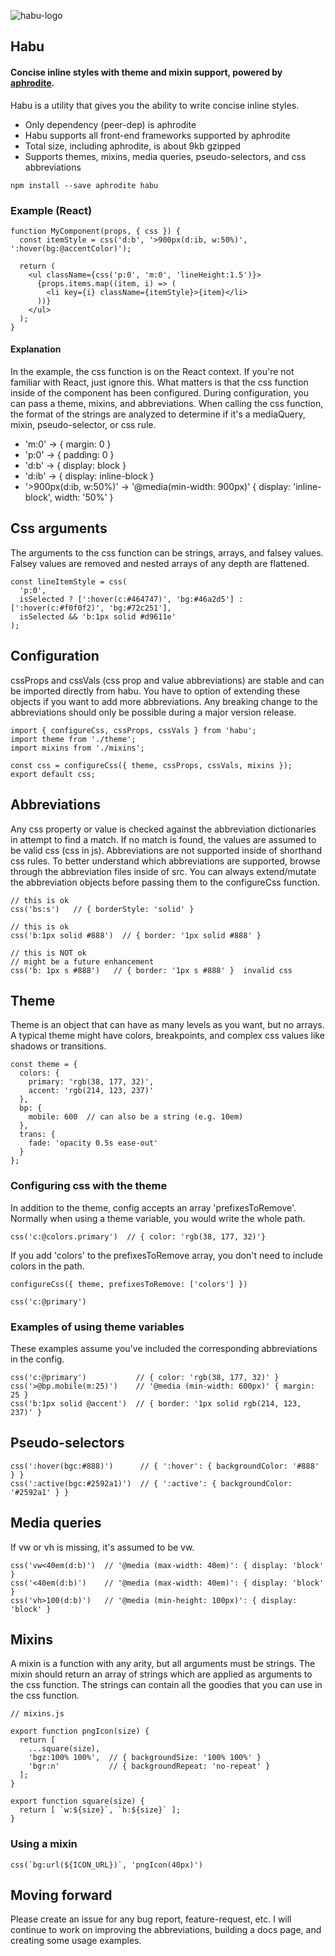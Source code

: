 ![habu-logo](https://cloud.githubusercontent.com/assets/8162640/22945227/772ed4ac-f2c1-11e6-8a17-e3735d2ec7f6.png)

## Habu

#### Concise inline styles with theme and mixin support, powered by [aphrodite](https://github.com/Khan/aphrodite).

Habu is a utility that gives you the ability to write concise inline styles.
* Only dependency (peer-dep) is aphrodite
* Habu supports all front-end frameworks supported by aphrodite
* Total size, including aphrodite, is about 9kb gzipped
* Supports themes, mixins, media queries, pseudo-selectors, and css abbreviations

```
npm install --save aphrodite habu
```

### Example (React)

```
function MyComponent(props, { css }) {
  const itemStyle = css('d:b', '>900px(d:ib, w:50%)', ':hover(bg:@accentColor)');

  return (
    <ul className={css('p:0', 'm:0', 'lineHeight:1.5')}>
      {props.items.map((item, i) => (
        <li key={i} className={itemStyle}>{item}</li>  
      ))}
    </ul>
  );
}
```


#### Explanation
In the example, the css function is on the React context.  If you're not familiar with React, just ignore this.
What matters is that the css function inside of the component has been configured.
During configuration, you can pass a theme, mixins, and abbreviations.  When calling the css function, the format of the strings are analyzed
to determine if it's a mediaQuery, mixin, pseudo-selector, or css rule.

* 'm:0' -> { margin: 0 }
* 'p:0' -> { padding: 0 }
* 'd:b' -> { display: block }
* 'd:ib' -> { display: inline-block }
* '>900px(d:ib, w:50%)' -> '@media(min-width: 900px)' { display: 'inline-block', width: '50%' }


## Css arguments
The arguments to the css function can be strings, arrays, and falsey values.  Falsey values are removed and nested arrays of any depth are flattened.

```
const lineItemStyle = css(
  'p:0',
  isSelected ? [':hover(c:#464747)', 'bg:#46a2d5'] : [':hover(c:#f0f0f2)', 'bg:#72c251'],
  isSelected && 'b:1px solid #d9611e'
);
```


## Configuration
cssProps and cssVals (css prop and value abbreviations) are stable and can be imported directly from habu.  You have to option of extending these objects if
you want to add more abbreviations.  Any breaking change to the abbreviations should only be possible during a major version release.

```
import { configureCss, cssProps, cssVals } from 'habu';
import theme from './theme';
import mixins from './mixins';

const css = configureCss({ theme, cssProps, cssVals, mixins });
export default css;
```


## Abbreviations
Any css property or value is checked against the abbreviation dictionaries in attempt to find a match.
If no match is found, the values are assumed to be valid css (css in js).  Abbreviations are not supported inside of shorthand css rules.
To better understand which abbreviations are supported, browse through the abbreviation files inside of src.
You can always extend/mutate the abbreviation objects before passing them to the configureCss function.

```
// this is ok
css('bs:s')   // { borderStyle: 'solid' }

// this is ok
css('b:1px solid #888')  // { border: '1px solid #888' }

// this is NOT ok
// might be a future enhancement
css('b: 1px s #888')   // { border: '1px s #888' }  invalid css
```


## Theme
Theme is an object that can have as many levels as you want, but no arrays.
A typical theme might have colors, breakpoints, and complex css values like shadows or transitions.

```
const theme = {
  colors: {
    primary: 'rgb(38, 177, 32)',
    accent: 'rgb(214, 123, 237)'
  },
  bp: {
    mobile: 600  // can also be a string (e.g. 10em)
  },
  trans: {
    fade: 'opacity 0.5s ease-out'
  }
};
```


### Configuring css with the theme
In addition to the theme, config accepts an array 'prefixesToRemove'.
Normally when using a theme variable, you would write the whole path.
```
css('c:@colors.primary')  // { color: 'rgb(38, 177, 32)'}
```
If you add 'colors' to the prefixesToRemove array, you don't need to include colors in the path.

```
configureCss({ theme, prefixesToRemove: ['colors'] })
```

```
css('c:@primary')
```


### Examples of using theme variables
These examples assume you've included the corresponding abbreviations in the config.
```
css('c:@primary')           // { color: 'rgb(38, 177, 32)' }
css('>@bp.mobile(m:25)')    // '@media (min-width: 600px)' { margin: 25 }
css('b:1px solid @accent')  // { border: '1px solid rgb(214, 123, 237)' }
```


## Pseudo-selectors
```
css(':hover(bgc:#888)')      // { ':hover': { backgroundColor: '#888' } }
css(':active(bgc:#2592a1)')  // { ':active': { backgroundColor: '#2592a1' } }
```


## Media queries
If vw or vh is missing, it's assumed to be vw.

```
css('vw<40em(d:b)')  // '@media (max-width: 40em)': { display: 'block' }
css('<40em(d:b)')    // '@media (max-width: 40em)': { display: 'block' }
css('vh>100(d:b)')   // '@media (min-height: 100px)': { display: 'block' }
```


## Mixins
A mixin is a function with any arity, but all arguments must be strings.
The mixin should return an array of strings which are applied as arguments to the css function.
The strings can contain all the goodies that you can use in the css function.

```
// mixins.js

export function pngIcon(size) {
  return [
    ...square(size),
    'bgz:100% 100%',  // { backgroundSize: '100% 100%' }
    'bgr:n'           // { backgroundRepeat: 'no-repeat' }
  ];
}

export function square(size) {
  return [ `w:${size}`, `h:${size}` ];
}
```


### Using a mixin
```
css(`bg:url(${ICON_URL})`, 'pngIcon(40px)')
```


## Moving forward

Please create an issue for any bug report, feature-request, etc.
I will continue to work on improving the abbreviations, building a docs page, and creating some usage examples.
